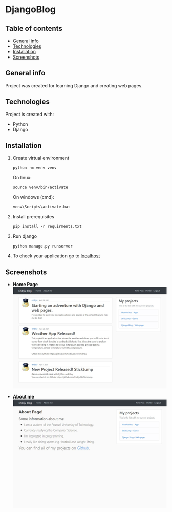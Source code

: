 # DjangoBlog
## Table of contents
* [General info](#general-info)
* [Technologies](#technologies)
* [Installation](#installation)
* [Screenshots](#screenshots)


## General info
Project was created for learning Django and creating web pages.
	
## Technologies
Project is created with:
* Python
* Django

## Installation
1) Create virtual environment

    ```
    python -m venv venv
    ```
    On linux:
    ```
    source venv/bin/activate
    ```
    On windows (cmd):
    ```
    venv\Scripts\activate.bat
    ```
2) Install prerequisites
   ```
   pip install -r requirments.txt
   ```
3) Run django
    ```
    python manage.py runserver
    ```
4) To check your application go to [localhost](http://127.0.0.1:5000/)

## Screenshots
* **Home Page** 
![](django_project/media/home-page.jpg)

* **About me** 
![](django_project/media/about-me.jpg)


